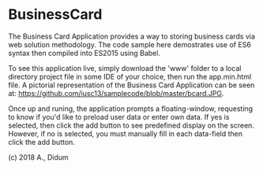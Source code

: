 # BusinessCard
The Business Card Application provides a way to storing business cards via web solution methodology.
The code sample here demostrates use of ES6 syntax then compiled into ES2015 using Babel.

To see this application live, simply download the 'www' folder to a local directory project file in some IDE of your choice, then run the app.min.html file. A pictorial representation of the Business Card Application can be seen at: https://github.com/iusc13/samplecode/blob/master/bcard.JPG.

Once up and runing, the application prompts a floating-window, requesting to know if you'd like to preload user data or enter own data. If yes is selected, then click the add button to see predefined display on the screen. However, if no is selected, you must manually fill in each data-field then click the add button.

(c) 2018 A., Didum
